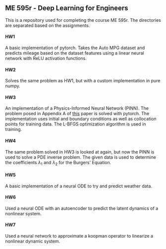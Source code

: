 ## ME 595r - Deep Learning for Engineers

This is a repository used for completing the course ME 595r.
The directories are separated based on the assignments.

#### HW1
A basic implementation of pytorch. Takes the Auto MPG dataset and predicts mileage based on the dataset features using a linear neural network with ReLU activation functions.


#### HW2
Solves the same problem as HW1, but with a custom implementation in pure numpy.


#### HW3
An implementation of a Physics-Informed Neural Network (PINN). The problem posed in Appendix A of [this](https://doi.org/10.1016/j.jcp.2018.10.045) paper is solved with pytorch.
The implementation uses initial and boundary conditions as well as collocation points for training data. The L-BFGS optimization algorithm is used in training.


#### HW4
The same problem solved in HW3 is looked at again, but now the PINN is used to solve a PDE inverse problem. The given data is used to determine the coefficients $\lambda_1$ and $\lambda_2$ for the Burgers' Equation.


#### HW5
A basic implementation of a neural ODE to try and predict weather data.


#### HW6
Used a neural ODE with an autoencoder to predict the latent dynamics of a nonlinear system.


#### HW7
Used a neural network to approximate a koopman operator to linearize a nonlinear dynamic system.
